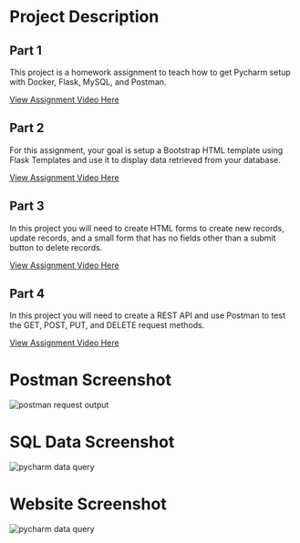 # Project Description
## Part 1

This project is a homework assignment to teach how to get Pycharm setup with Docker, Flask, MySQL, and Postman.

[View Assignment Video Here](https://youtu.be/QbMWNgrfAFg)

## Part 2

For this assignment, your goal is setup a Bootstrap HTML template using Flask Templates and
use it to display data retrieved from your database.

[View Assignment Video Here](https://www.youtube.com/watch?v=tylzleJDlkc&ab_channel=KeithWilliams)

## Part 3

In this project you will need to create HTML forms to create new records, update records, and a small form that
has no fields other than a submit button to delete records.

[View Assignment Video Here](https://www.youtube.com/watch?v=5WBYxNZz8Zw&ab_channel=KeithWilliams)

## Part 4

In this project you will need to create a REST API and use Postman to test the GET, POST, PUT, and DELETE request methods.

[View Assignment Video Here](https://www.youtube.com/watch?v=bfAW4vOdz7Q&ab_channel=KeithWilliams)

# Postman Screenshot
![postman request output](screenshots/postman.png)

# SQL Data Screenshot
![pycharm data query](screenshots/query.png)

# Website Screenshot
![pycharm data query](screenshots/Site.png)